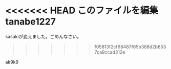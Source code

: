 <<<<<<< HEAD
﻿このファイルを編集
tanabe1227
=======

sasakiが変えました。ごめんなさい。
>>>>>>> f05813f2cf68487f65b388d2b8537ca9ccad312e

ak9k9